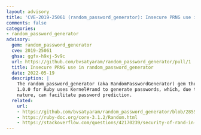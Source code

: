 ```yaml
---
layout: advisory
title: 'CVE-2019-25061 (random_password_generator): Insecure PRNG use in random_password_generator'
comments: false
categories:
- random_password_generator
advisory:
  gem: random_password_generator
  cve: 2019-25061
  ghsa: ggfx-h9xj-5v9c
  url: https://github.com/bvsatyaram/random_password_generator/pull/1
  title: Insecure PRNG use in random_password_generator
  date: 2022-05-19
  description: |
    The random_password_generator (aka RandomPasswordGenerator) gem through
    1.0.0 for Ruby uses Kernel#rand to generate passwords, which, due to its cyclic
    nature, can facilitate password prediction.
  related:
    url:
    - https://github.com/bvsatyaram/random_password_generator/blob/2855e8d7d8803dbb580ddd6cf13846394eb4530e/lib/random_password_generator.rb#L23
    - https://ruby-doc.org/core-3.1.2/Random.html
    - https://stackoverflow.com/questions/42170239/security-of-rand-in-ruby-compared-to-other-methods/42170560
---
```

